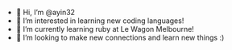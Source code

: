- 👋 Hi, I’m @ayin32
- 👀 I’m interested in learning new coding languages!
- 🌱 I’m currently learning ruby at Le Wagon Melbourne!
- 💞️ I’m looking to make new connections and learn new things :)

<!---
ayin32/ayin32 is a ✨ special ✨ repository because its `README.md` (this file) appears on your GitHub profile.
You can click the Preview link to take a look at your changes.
--->
